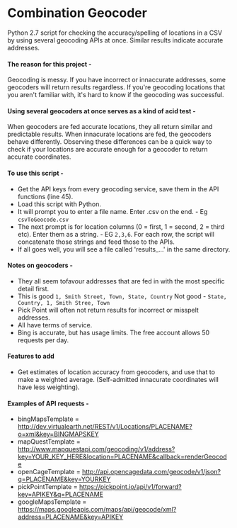 # Combination Geocoder
Python 2.7 script for checking the accuracy/spelling of locations in a CSV by using several geocoding APIs at once. 
Similar results indicate accurate addresses.

#### The reason for this project -
Geocoding is messy. 
If you have incorrect or innaccurate addresses, some geocoders will return results regardless.
If you're geocoding locations that you aren't familiar with, it's hard to know if the geocoding was successful.

#### Using several geocoders at once serves as a kind of acid test -
When geocoders are fed accurate locations, they all return similar and predictable results.
When innacurate locations are fed, the geocoders behave differently.
Observing these differences can be a quick way to check if your locations are accurate enough for a geocoder to return accurate coordinates.

#### To use this script - 
- Get the API keys from every geocoding service, save them in the API functions (line 45).
- Load this script with Python.
- It will prompt you to enter a file name. Enter .csv on the end. - Eg ```csvToGeocode.csv```
- The next prompt is for location columns (0 = first, 1 = second, 2 = third etc). Enter them as a string. - EG ```2,3,6```. For each row, the script will concatenate those strings and feed those to the APIs.
- If all goes well, you will see a file called 'results_...' in the same directory.

#### Notes on geocoders - 
- They all seem tofavour addresses that are fed in with the most specific detail first. 
- This is good ```1, Smith Street, Town, State, Country``` Not good - ```State, Country, 1, Smith Stree, Town```
- Pick Point will often not return results for incorrect or misspelt addresses.
- All have terms of service. 
- Bing is accurate, but has usage limits. The free account allows 50 requests per day.

#### Features to add
- Get estimates of location accuracy from geocoders, and use that to make a weighted average. (Self-admitted innacurate coordinates will have less weighting).

#### Examples of API requests -
- bingMapsTemplate = http://dev.virtualearth.net/REST/v1/Locations/PLACENAME?o=xml&key=BINGMAPSKEY
- mapQuestTemplate = http://www.mapquestapi.com/geocoding/v1/address?key=YOUR_KEY_HERE&location=PLACENAME&callback=renderGeocode
- openCageTemplate = http://api.opencagedata.com/geocode/v1/json?q=PLACENAME&key=YOURKEY
- pickPointTemplate = https://pickpoint.io/api/v1/forward?key=APIKEY&q=PLACENAME
- googleMapsTemplate = https://maps.googleapis.com/maps/api/geocode/xml?address=PLACENAME&key=APIKEY
